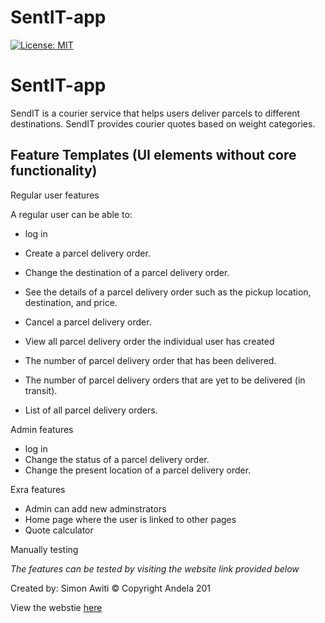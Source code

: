 # SentIT-app
[![License: MIT](https://img.shields.io/badge/License-MIT-yellow.svg)](https://opensource.org/licenses/MIT)

# SentIT-app
SendIT is a courier service that helps users deliver parcels to different destinations. SendIT provides courier quotes based on weight categories.


## Feature Templates (UI elements without core functionality)

Regular user features 

A regular user can be able to:
* log in
* Create a parcel delivery order.
* Change the destination of a parcel delivery order.
* See the details of a parcel delivery order such as the pickup location, destination, and price.
* Cancel a parcel delivery order.
* View all parcel delivery order the individual user has created

* The number of parcel delivery order that has been delivered.
* The number of parcel delivery orders that are yet to be delivered (in transit).
* List of all parcel delivery orders.

Admin features
* log in
* Change the status of a parcel delivery order.
* Change the present location of a parcel delivery order.

Exra features
* Admin can add new adminstrators
* Home page where the user is linked to other pages
* Quote calculator 

Manually testing 

_The features can be tested by visiting the website link provided below_

Created by:
Simon Awiti
© Copyright Andela 201

View the webstie [here](<https://simonawiti.github.io//User interface/index.html>)


